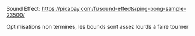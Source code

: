 Sound Effect:
https://pixabay.com/fr/sound-effects/ping-pong-sample-23500/

Optimisations non terminés, les bounds sont assez lourds à faire tourner